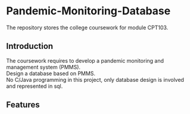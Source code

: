 # Pandemic-Monitoring-Database
The repository stores the college coursework for module CPT103.  

## Introduction
The coursework requires to develop a pandemic monitoring and management system (PMMS).  
Design a database based on PMMS.  
No C/Java programming in this project, only database design is involved and represented in sql. 

## Features

